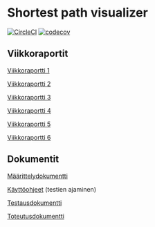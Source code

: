 # Shortest path visualizer
[![CircleCI](https://circleci.com/gh/chipfrog/Shortest-path-visualizer.svg?style=svg)](https://circleci.com/gh/chipfrog/Shortest-path-visualizer)
[![codecov](https://codecov.io/gh/chipfrog/Shortest-path-visualizer/branch/master/graph/badge.svg)](https://codecov.io/gh/chipfrog/Shortest-path-visualizer)

## Viikkoraportit

[Viikkoraportti 1](https://github.com/chipfrog/Shortest-path-visualizer/blob/master/dokumentaatio/Viikkoraportti_1.md)

[Viikkoraportti 2](https://github.com/chipfrog/Shortest-path-visualizer/blob/master/dokumentaatio/Viikkoraportti_2.md)

[Viikkoraportti 3](https://github.com/chipfrog/Shortest-path-visualizer/blob/master/dokumentaatio/Viikkoraportti_3.md)

[Viikkoraportti 4](https://github.com/chipfrog/Shortest-path-visualizer/blob/master/dokumentaatio/Viikkoraportti_4.md)

[Viikkoraportti 5](https://github.com/chipfrog/Shortest-path-visualizer/blob/master/dokumentaatio/Viikkoraportti_5.md)

[Viikkoraportti 6](https://github.com/chipfrog/Shortest-path-visualizer/blob/master/dokumentaatio/Vikkoraportti_6.md)

## Dokumentit

[Määrittelydokumentti](https://github.com/chipfrog/Shortest-path-visualizer/blob/master/dokumentaatio/maarittelydokumentti.md)

[Käyttöohjeet](https://github.com/chipfrog/Shortest-path-visualizer/blob/master/dokumentaatio/manual.md) (testien ajaminen)

[Testausdokumentti](https://github.com/chipfrog/Shortest-path-visualizer/blob/master/dokumentaatio/Testausdokumentti.md)

[Toteutusdokumentti](https://github.com/chipfrog/Shortest-path-visualizer/blob/master/dokumentaatio/Toteutusdokumentti.md)

